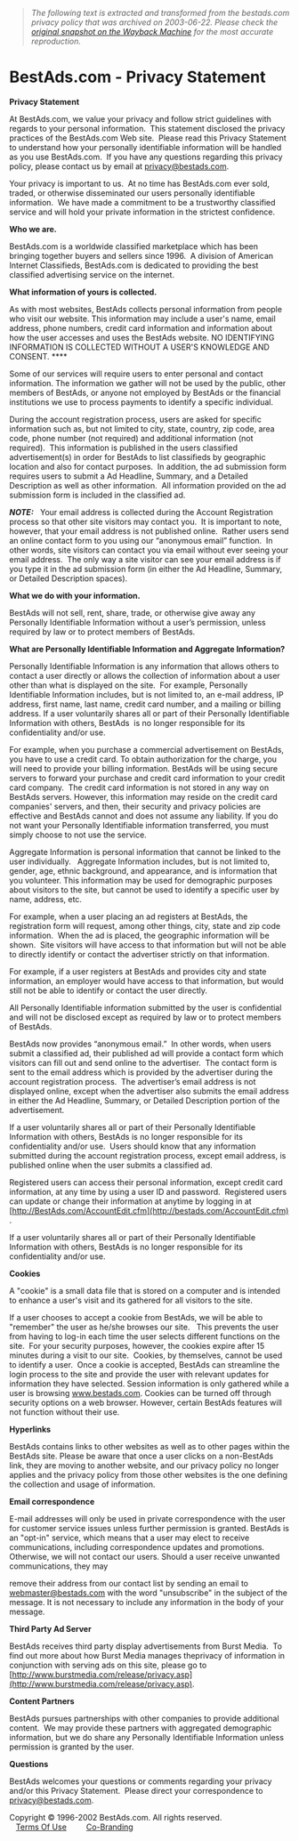 > *The following text is extracted and transformed from the bestads.com privacy policy that was archived on 2003-06-22. Please check the [original snapshot on the Wayback Machine](https://web.archive.org/web/20030622132900id_/http%3A//bestads.com/privacy.html) for the most accurate reproduction.*

# BestAds.com - Privacy Statement

[ ](http://bestads.com/)

**Privacy Statement**

At BestAds.com, we value your privacy and follow strict guidelines with regards to your personal information.  This statement disclosed the privacy practices of the BestAds.com Web site.  Please read this Privacy Statement to understand how your personally identifiable information will be handled as you use BestAds.com.  If you have any questions regarding this privacy policy, please contact us by email at [privacy@bestads.com](mailto:privacy@bestads.com).

Your privacy is important to us.  At no time has BestAds.com ever sold, traded, or otherwise disseminated our users personally identifiable information.  We have made a commitment to be a trustworthy classified service and will hold your private information in the strictest confidence.

**Who we are.**

BestAds.com is a worldwide classified marketplace which has been bringing together buyers and sellers since 1996.  A division of American Internet Classifieds, BestAds.com is dedicated to providing the best classified advertising service on the internet.

**What information of yours is collected.**

As with most websites, BestAds collects personal information from people who visit our website. This information may include a user's name, email address, phone numbers, credit card information and information about how the user accesses and uses the BestAds website. NO IDENTIFYING INFORMATION IS COLLECTED WITHOUT A USER'S KNOWLEDGE AND CONSENT. ****

Some of our services will require users to enter personal and contact information. The information we gather will not be used by the public, other members of BestAds, or anyone not employed by BestAds or the financial institutions we use to process payments to identify a specific individual. 

During the account registration process, users are asked for specific information such as, but not limited to city, state, country, zip code, area code, phone number (not required) and additional information (not required).  This information is published in the users classified advertisement(s) in order for BestAds to list classifieds by geographic location and also for contact purposes.  In addition, the ad submission form requires users to submit a Ad Headline, Summary, and a Detailed Description as well as other information.  All information provided on the ad submission form is included in the classified ad.

_**NOTE:**_   Your email address is collected during the Account Registration process so that other site visitors may contact you.  It is important to note, however, that your email address is not published online.  Rather users send an online contact form to you using our “anonymous email” function.  In other words, site visitors can contact you via email without ever seeing your email address.  The only way a site visitor can see your email address is if you type it in the ad submission form (in either the Ad Headline, Summary, or Detailed Description spaces).

**What we do with your information.**

BestAds will not sell, rent, share, trade, or otherwise give away any Personally Identifiable Information without a user’s permission, unless required by law or to protect members of BestAds.

**What are Personally Identifiable Information and Aggregate Information?**

Personally Identifiable Information is any information that allows others to contact a user directly or allows the collection of information about a user other than what is displayed on the site.  For example, Personally Identifiable Information includes, but is not limited to, an e-mail address, IP address, first name, last name, credit card number, and a mailing or billing address. If a user voluntarily shares all or part of their Personally Identifiable Information with others, BestAds  is no longer responsible for its confidentiality and/or use. 

For example, when you purchase a commercial advertisement on BestAds, you have to use a credit card. To obtain authorization for the charge, you will need to provide your billing information. BestAds will be using secure servers to forward your purchase and credit card information to your credit card company.  The credit card information is not stored in any way on BestAds servers. However, this information may reside on the credit card companies' servers, and then, their security and privacy policies are effective and BestAds cannot and does not assume any liability. If you do not want your Personally Identifiable information transferred, you must simply choose to not use the service.

Aggregate Information is personal information that cannot be linked to the user individually.   Aggregate Information includes, but is not limited to, gender, age, ethnic background, and appearance, and is information that you volunteer. This information may be used for demographic purposes about visitors to the site, but cannot be used to identify a specific user by name, address, etc.

For example, when a user placing an ad registers at BestAds, the registration form will request, among other things, city, state and zip code information.  When the ad is placed, the geographic information will be shown.  Site visitors will have access to that information but will not be able to directly identify or contact the advertiser strictly on that information.   

For example, if a user registers at BestAds and provides city and state information, an employer would have access to that information, but would still not be able to identify or contact the user directly.

All Personally Identifiable information submitted by the user is confidential and will not be disclosed except as required by law or to protect members of BestAds. 

BestAds now provides “anonymous email.”  In other words, when users submit a classified ad, their published ad will provide a contact form which visitors can fill out and send online to the advertiser.  The contact form is sent to the email address which is provided by the advertiser during the account registration process.  The advertiser’s email address is not displayed online, except when the advertiser also submits the email address in either the Ad Headline, Summary, or Detailed Description portion of the advertisement.

If a user voluntarily shares all or part of their Personally Identifiable Information with others, BestAds is no longer responsible for its confidentiality and/or use.  Users should know that any information submitted during the account registration process, except email address, is published online when the user submits a classified ad. 

Registered users can access their personal information, except credit card information, at any time by using a user ID and password.  Registered users can update or change their information at anytime by logging in at [http://BestAds.com/AccountEdit.cfm](http://bestads.com/AccountEdit.cfm) . 

If a user voluntarily shares all or part of their Personally Identifiable Information with others, BestAds is no longer responsible for its confidentiality and/or use. 

**Cookies**

A "cookie" is a small data file that is stored on a computer and is intended to enhance a user's visit and its gathered for all visitors to the site. 

If a user chooses to accept a cookie from BestAds, we will be able to "remember" the user as he/she browses our site.   This prevents the user from having to log-in each time the user selects different functions on the site.  For your security purposes, however, the cookies expire after 15 minutes during a visit to our site.  Cookies, by themselves, cannot be used to identify a user.  Once a cookie is accepted, BestAds can streamline the login process to the site and provide the user with relevant updates for information they have selected. Session information is only gathered while a user is browsing www.bestads.com. Cookies can be turned off through security options on a web browser. However, certain BestAds features will not function without their use.

**Hyperlinks**

BestAds contains links to other websites as well as to other pages within the BestAds site. Please be aware that once a user clicks on a non-BestAds link, they are moving to another website, and our privacy policy no longer applies and the privacy policy from those other websites is the one defining the collection and usage of information.

**Email correspondence**

E-mail addresses will only be used in private correspondence with the user for customer service issues unless further permission is granted. BestAds is an "opt-in" service, which means that a user may elect to receive communications, including correspondence updates and promotions. Otherwise, we will not contact our users. Should a user receive unwanted communications, they may

remove their address from our contact list by sending an email to webmaster@bestads.com with the word "unsubscribe" in the subject of the message. It is not necessary to include any information in the body of your message.

**Third Party Ad Server**

BestAds receives third party display advertisements from Burst Media.  To find out more about how Burst Media manages theprivacy of information in conjunction with serving ads on this site, please go to [http://www.burstmedia.com/release/privacy.asp](http://www.burstmedia.com/release/privacy.asp).

**Content Partners**

BestAds pursues partnerships with other companies to provide additional content.  We may provide these partners with aggregated demographic information, but we do share any Personally Identifiable Information unless permission is granted by the user.

**Questions**

BestAds welcomes your questions or comments regarding your privacy and/or this Privacy Statement.  Please direct your correspondence to [privacy@bestads.com](mailto:privacy@bestads.com). 

  
Copyright © 1996-2002 BestAds.com. All rights reserved.    
   [Terms Of Use](http://bestads.com/terms.cfm)         [Co-Branding](http://bestads.com/CoBranding/Login.cfm)
